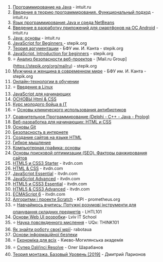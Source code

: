 1. [Программирование на Java](https://www.intuit.ru/verifydiplomas/100812594) - intuit.ru
2. [Введение в теорию программирования. Функциональный подход](https://www.intuit.ru/verifydiplomas/100765479) - intuit.ru
3. [Язык программирования Java и среда NetBeans](https://www.intuit.ru/verifydiplomas/100814231)
4. [Введение в разработку приложений для смартфонов на ОС Android](https://www.intuit.ru/verifydiplomas/100751565) - intuit.ru
5. [Java: основы](https://www.intuit.ru/verifydiplomas/100810005) - intuit.ru
6. [JavaScript for Beginners ]( https://stepik.org/cert/219826) - stepik.org
7. [Теория аргументации](https://stepik.org/cert/211988) - БФУ им. И. Канта - stepik.org
8. [JavaScript. Introduction for beginners](https://stepik.org/cert/219826) - stepik.org
9. ⭐ [Анализ безопасности веб-проектов](https://stepik.org/cert/214763) - [Mail.ru Group] (https://stepik.org/org/mailru) - stepik.org
10. [Мужчина и женщина в современном мире](https://stepik.org/cert/212003) - БФУ им. И. Канта - stepik.org
11. [Онлайн-технологии в обучении](https://stepik.org/cert/207793)
12. ⭐ [Введение в Linux](https://stepik.org/cert/198869)
13. [JavaScript для начинающих](https://stepik.org/cert/213779)
14. [ОСНОВЫ Html & CSS](https://stepik.org/cert/198650)
15. [Курс молодого бойца в IT](https://stepik.org/cert/237007)
16. ⭐ [Основы клинического использования антибиотиков](https://stepik.org/cert/214982)
17. [Сравнительное Программирование (Delphi - C++ - Java - Prolog)](https://stepik.org/course/16657)
18. [Веб-разработка для начинающих: HTML и CSS](https://stepik.org/cert/222674)
19. [Основы Git](https://stepik.org/cert/221371)
20. [Безопасность в интернете](https://stepik.org/cert/195511)
21. [Создание сайтов на языке HTML](https://stepik.org/course/51493)
22. [Гибкое мышление](https://stepik.org/course/17830)
23. [Компьютерная графика: основы](https://stepik.org/cert/327601)
24. [Основы поисковой оптимизации (SEO). Факторы ранжирования сайтов](https://stepik.org/cert/328267)
25. [HTML5 и CSS3 Starter](https://testprovider.com/ru/cabinet/searchCertificate/TP57587382) - itvdn.com
26. [HTML & CSS](https://testprovider.com/ru/cabinet/searchCertificate/TP84053271) - itvdn.com
27. [JavaScript Essential](https://testprovider.com/ru/cabinet/searchCertificate/TP15882801) - itvdn.com
28. [JavaScript Advanced](https://testprovider.com/ru/certificate/search/TP68603188) - itvdn.com
29. [HTML5 и CSS3 Essential](https://testprovider.com/ru/cabinet/searchCertificate/TP89126591) - itvdn.com
30. [HTML5 & CSS3 Advanced](https://testprovider.com/ru/cabinet/searchCertificate/TP54985789) - itvdn.com
31. [ECMAScript 6](https://itvdn.com/ru/video/es6) - itvdn.com
32. [Алгоритми і проекти Scratch](https://edx.prometheus.org.ua/courses/course-v1:KPI+Scratch101+2017_T1/info) - KPI - prometheus.org
33. ⭐ [Навчаймось вчитись: Потужні розумові інструменти для опанування складних предметів](https://edx.prometheus.org.ua/courses/course-v1:Prometheus+LHTL101+2018_T3/info) - LHTL101
34. [Основи Web UI розробки](https://edx.prometheus.org.ua/courses/course-v1:LITS+114+2017_T4/info)- Lviv IT School
35. ⭐ [Наука повсякденного мислення](https://edx.prometheus.org.ua/courses/UQx/THINK101/2016_T2/info) - UQx: THINK101
36. [Як знайти роботу своєї мрії](https://edx.prometheus.org.ua/courses/rabotaua/WORK101/2016_T1/info)- rabotaua
37. [Основи інформаційної безпеки](https://edx.prometheus.org.ua/courses/KPI/IS101/2014_T1/info)
38. ⭐ [Економіка для всіх](https://edx.prometheus.org.ua/courses/NaUKMA/103/2015_T1/info) - Києво-Могилянська академія
39. ⭐ [Супер DaVinci Resolve](https://photoshop-master.org/disc250/) - Олег Шарабанов
40. [Теория монтажа. Базовый Уровень [2019]](https://www.profileschool.ru/category/video/course_theory_editing) - Дмитрий Ларионов